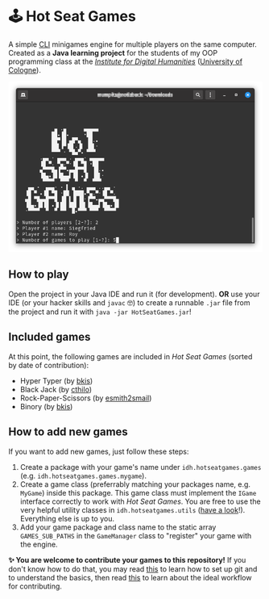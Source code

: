 # 🕹 Hot Seat Games

A simple [CLI](https://en.wikipedia.org/wiki/Command-line_interface) minigames engine for multiple players on the same computer. Created as a **Java learning project** for the students of my OOP programming class at the [_Institute for Digital Humanities_](https://github.com/DH-Cologne) ([University of Cologne](https://uni-koeln.de/)).

![screenshot](doc/screenshot.png)


## How to play

Open the project in your Java IDE and run it (for development). **OR** use your IDE (or your hacker skills and `javac` 🤓) to create a runnable `.jar` file from the project and run it with `java -jar HotSeatGames.jar`!


## Included games

At this point, the following games are included in _Hot Seat Games_ (sorted by date of contribution):

- Hyper Typer (by [bkis](https://github.com/bkis))
- Black Jack (by [cthilo](https://github.com/cthilo))
- Rock-Paper-Scissors (by [esmith2smail](https://github.com/esmith2smail))
- Binory (by [bkis](https://github.com/bkis))


## How to add new games

If you want to add new games, just follow these steps:

1. Create a package with your game's name under `idh.hotseatgames.games` (e.g. `idh.hotseatgames.games.mygame`).
2. Create a game class (preferrably matching your packages name, e.g. `MyGame`) inside this package. This game class must implement the `IGame` interface correctly to work with _Hot Seat Games_. You are free to use the very helpful utility classes in `idh.hotseatgames.utils` ([have a look](https://github.com/bkis/HotSeatGames/tree/main/src/idh/hotseatgames/utils)!). Everything else is up to you.
3. Add your game package and class name to the static array `GAMES_SUB_PATHS` in the `GameManager` class to "register" your game with the engine.

**✨ You are welcome to contribute your games to this repository!** If you don't know how to do that, you may read [this](https://docs.github.com/en/github/getting-started-with-github/quickstart) to learn how to set up git and to understand the basics, then read [this](https://github.com/susam/gitpr) to learn about the ideal workflow for contributing.